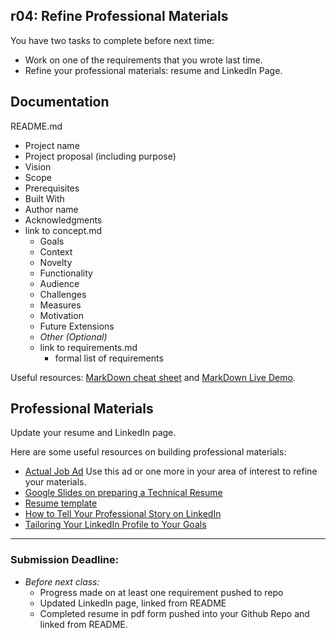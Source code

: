 ## r04: Refine Professional Materials

You have two tasks to complete before next time:
- Work on one of the requirements that you wrote last time.
- Refine your professional materials: resume and LinkedIn Page.


## Documentation

README.md
- Project name
- Project proposal (including purpose)
- Vision
- Scope
- Prerequisites
- Built With
- Author name
- Acknowledgments
- link to concept.md
    - Goals
    - Context
    - Novelty
    - Functionality
    - Audience
    - Challenges
    - Measures
    - Motivation
    - Future Extensions
    - *Other (Optional)*
  - link to requirements.md
    - formal list of requirements

Useful resources: [MarkDown cheat sheet](https://github.com/adam-p/markdown-here/wiki/Markdown-Here-Cheatsheet) and [MarkDown Live Demo](http://www.markdown-here.com/livedemo.html).

## Professional Materials

Update your resume and LinkedIn page.

Here are some useful resources on building professional materials:
  - [Actual Job Ad](https://docs.google.com/document/d/1v509bLb0IK04kvbVdv4oNVj4eTbxO3ReSBZQXWnO-zw) Use this ad or one more in your area of interest to refine your materials.
  - [Google Slides on preparing a Technical Resume](https://docs.google.com/presentation/d/1tNxWsuDm3TyXpTn6tB32aZyYeHENNR2sCYGjKpzfmiw)
  - [Resume template](https://docs.google.com/document/d/11gQ1DUXhP37aenxu_AK7Oud6h7tvouYGbl3ZXnpTqGg)
  - [How to Tell Your Professional Story on LinkedIn](https://www.inc.com/steve-cody/how-to-tell-your-professional-story-on-linkedin.html)
  - [Tailoring Your LinkedIn Profile to Your Goals](https://university.linkedin.com/content/dam/university/global/en_US/site/pdf/TipSheet_TailoringYourProfile.pdf)

---
### Submission Deadline:
- *Before next class:*
  - Progress made on at least one requirement pushed to repo
  - Updated LinkedIn page, linked from README
  - Completed resume in pdf form pushed into your Github Repo and linked from README.
